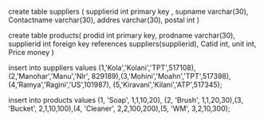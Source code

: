 create table  suppliers
(
supplierid int primary key ,
supname varchar(30),
Contactname varchar(30),
addres varchar(30),
postal int
)

create table products(
prodid int primary key,
prodname varchar(30),
supplierid int foreign key references suppliers(supplierid),
Catid int,
unit int,
Price money
)


insert into suppliers values (1,'Kola','Kolani','TPT',517108),(2,'Manohar','Manu','Nlr', 829189),(3,'Mohini','Moahn','TPT',517398), (4,'Ramya','Ragini','US',101987),
(5,'Kiravani','Kilani','ATP',517345);

insert into products values (1, 'Soap', 1,1,10,20), (2, 'Brush', 1,1,20,30),(3, 'Bucket', 2,1,10,100),(4, 'Cleaner', 2,2,100,200),(5, 'WM', 3,2,10,300);
